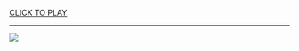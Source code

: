 
<a href="https://premium76.site?title=color_switch_game_unblocked&ref=13M">CLICK TO PLAY</a></h3>
<hr>

<a href="https://premium76.site?title=color_switch_game_unblocked&ref=13M"><img src="https://clearcache.store/games.png"></a>


